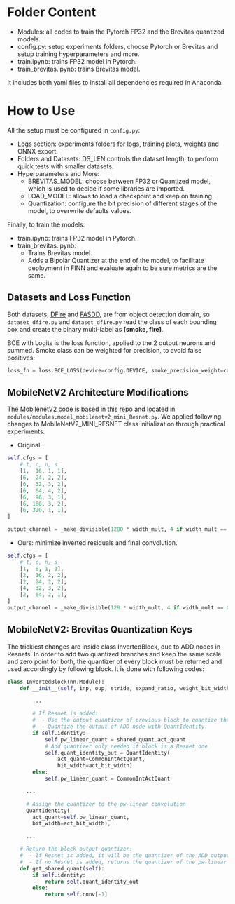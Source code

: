 # Folder Content

- Modules: all codes to train the Pytorch FP32 and the Brevitas quantized models.
- config.py: setup experiments folders, choose Pytorch or Brevitas and setup training hyperparameters and more.
- train.ipynb: trains FP32 model in Pytorch.
- train_brevitas.ipynb: trains Brevitas model.

It includes both yaml files to install all dependencies required in Anaconda.

# How to Use
All the setup must be configured in ```config.py```:
- Logs section: experiments folders for logs, training plots, weights and ONNX export.
- Folders and Datasets: DS_LEN controls the dataset length, to perform quick tests with smaller datasets.
- Hyperparameters and More:
  - BREVITAS_MODEL: choose between FP32 or Quantized model, which is used to decide if some libraries are imported.
  - LOAD_MODEL: allows to load a checkpoint and keep on training.
  - Quantization: configure the bit precision of different stages of the model, to overwrite defaults values.

Finally, to train the models:
- train.ipynb: trains FP32 model in Pytorch.
- train_brevitas.ipynb:
  - Trains Brevitas model.
  - Adds a Bipolar Quantizer at the end of the model, to facilitate deployment in FINN and evaluate again to be sure metrics are the same.


## Datasets and Loss Function
Both datasets, [DFire](https://github.com/gaiasd/DFireDataset) and [FASDD](https://github.com/OyamingO/FASDD), are from object detection domain, so ```dataset_dfire.py``` and ```dataset_dfire.py``` read the class of each bounding box and create the binary multi-label as **[smoke, fire]**.

BCE with Logits is the loss function, applied to the 2 output neurons and summed. Smoke class can be weighted for precision, to avoid false positives:
```python
loss_fn = loss.BCE_LOSS(device=config.DEVICE, smoke_precision_weight=config.SMOKE_PRECISION_WEIGHT)
```

## MobileNetV2 Architecture Modifications
The MobilenetV2 code is based in this [repo](https://github.com/d-li14/mobilenetv2.pytorch/blob/master/models/imagenet/mobilenetv2.py) and located in ```modules/modules.model_mobilenetv2_mini_Resnet.py```. We applied following changes to MobileNetV2_MINI_RESNET class initialization through practical experiments:
- Original:
```python
self.cfgs = [
    # t, c, n, s
    [1,  16, 1, 1],
    [6,  24, 2, 2],
    [6,  32, 3, 2],
    [6,  64, 4, 2],
    [6,  96, 3, 1],
    [6, 160, 3, 2],
    [6, 320, 1, 1],
]

output_channel = _make_divisible(1280 * width_mult, 4 if width_mult == 0.1 else 8) if width_mult > 1.0 else 1280
```
- Ours: minimize inverted residuals and final convolution.
```python
self.cfgs = [
    # t, c, n, s
    [1,  8, 1, 1],
    [2,  16, 2, 2],
    [2,  24, 2, 2],
    [4,  32, 3, 2],
    [2,  64, 2, 1],
]
output_channel = _make_divisible(128 * width_mult, 4 if width_mult == 0.1 else 8) if width_mult > 1.0 else 128
```

## MobileNetV2: Brevitas Quantization Keys
The trickiest changes are inside class InvertedBlock, due to ADD nodes in Resnets. In order to add two quantized branches and keep the same scale and zero point for both, the quantizer of every block must be returned and used accordingly by following block. It is done with following codes:
```python
class InvertedBlock(nn.Module):
    def __init__(self, inp, oup, stride, expand_ratio, weight_bit_width, act_bit_width, shared_quant):

        ...

        # If Resnet is added:
        #  - Use the output quantizer of previous block to quantize the output of pw-linear
        #  - Quantize the output of ADD node with QuantIdentity.
        if self.identity:
            self.pw_linear_quant = shared_quant.act_quant
            # Add quantizer only needed if block is a Resnet one
            self.quant_identity_out = QuantIdentity(
                act_quant=CommonIntActQuant,
                bit_width=act_bit_width)
        else:
            self.pw_linear_quant = CommonIntActQuant

      ...

      # Assign the quantizer to the pw-linear convolution
      QuantIdentity(
        act_quant=self.pw_linear_quant,
        bit_width=act_bit_width),

      ...

    # Return the block output quantizer:
    #  - If Resnet is added, it will be the quantizer of the ADD output node.
    #  - If no Resnet is added, returns the quantizer of the pw-linear convolution
    def get_shared_quant(self):
        if self.identity:
            return self.quant_identity_out
        else:
            return self.conv[-1] 
```

